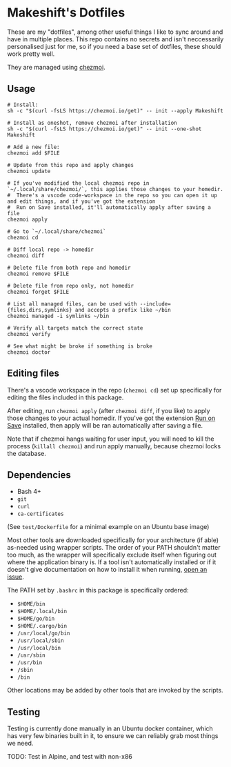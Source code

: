# Makeshift's Dotfiles

These are my "dotfiles", among other useful things I like to sync around and have in multiple places. This repo contains no secrets and isn't neccessarily personalised just for me, so if you need a base set of dotfiles, these should work pretty well.

They are managed using [chezmoi](https://www.chezmoi.io/).

## Usage

```shell
# Install:
sh -c "$(curl -fsLS https://chezmoi.io/get)" -- init --apply Makeshift

# Install as oneshot, remove chezmoi after installation
sh -c "$(curl -fsLS https://chezmoi.io/get)" -- init --one-shot Makeshift

# Add a new file:
chezmoi add $FILE

# Update from this repo and apply changes
chezmoi update

# If you've modified the local chezmoi repo in `~/.local/share/chezmoi/`, this applies those changes to your homedir. 
#  There's a vscode code-workspace in the repo so you can open it up and edit things, and if you've got the extension
#  Run on Save installed, it'll automatically apply after saving a file
chezmoi apply

# Go to `~/.local/share/chezmoi`
chezmoi cd

# Diff local repo -> homedir
chezmoi diff

# Delete file from both repo and homedir
chezmoi remove $FILE

# Delete file from repo only, not homedir
chezmoi forget $FILE

# List all managed files, can be used with --include={files,dirs,symlinks} and accepts a prefix like ~/bin
chezmoi managed -i symlinks ~/bin

# Verify all targets match the correct state
chezmoi verify

# See what might be broke if something is broke
chezmoi doctor
```

## Editing files

There's a vscode workspace in the repo (`chezmoi cd`) set up specifically for editing the files included in this package.

After editing, run `chezmoi apply` (after `chezmoi diff`, if you like) to apply those changes to your actual homedir. If you've got the extension [Run on Save](https://marketplace.visualstudio.com/items?itemName=emeraldwalk.RunOnSave) installed, then apply will be ran automatically after saving a file. 

Note that if chezmoi hangs waiting for user input, you will need to kill the process (`killall chezmoi`) and run apply manually, because chezmoi locks the database.

## Dependencies

* Bash 4+
* `git`
* `curl`
* `ca-certificates`

(See `test/Dockerfile` for a minimal example on an Ubuntu base image)

Most other tools are downloaded specifically for your architecture (if able) as-needed using wrapper scripts. The order of your PATH shouldn't matter too much, as the wrapper will specifically exclude itself when figuring out where the application binary is. If a tool isn't automatically installed or if it doesn't give documentation on how to install it when running, [open an issue](https://github.com/Makeshift/dotfiles/issues).

The PATH set by `.bashrc` in this package is specifically ordered:

* `$HOME/bin`
* `$HOME/.local/bin`
* `$HOME/go/bin`
* `$HOME/.cargo/bin`
* `/usr/local/go/bin`
* `/usr/local/sbin`
* `/usr/local/bin`
* `/usr/sbin`
* `/usr/bin`
* `/sbin`
* `/bin`

Other locations may be added by other tools that are invoked by the scripts.

## Testing

Testing is currently done manually in an Ubuntu docker container, which has very few binaries built in it, to ensure we can reliably grab most things we need.

TODO: Test in Alpine, and test with non-x86
